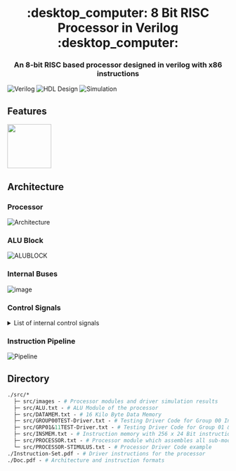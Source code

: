 
<h1 align="center">:desktop_computer: 8 Bit RISC Processor in Verilog :desktop_computer:</h1>
<h3 align="center">An 8-bit RISC based processor designed in verilog with x86 instructions</h3>

![Verilog](https://img.shields.io/badge/Verilog-Verilog--2001%20(IEEE%20Standard%201364--2001)-blue) 
![HDL Design](https://img.shields.io/badge/Quartus%20Pro%2021.2%20-Cyclone%2010-green) 
![Simulation](https://img.shields.io/badge/Model%20Sim-Intel%20FPGA%20Edition-lightgrey) 

## Features
<img src="https://user-images.githubusercontent.com/57676220/132168301-f67a5b83-57a4-497b-b523-0a09e9258919.png" width = 100>

## Architecture

### Processor
![Architecture](https://user-images.githubusercontent.com/57676220/132168071-533ecd34-3ef8-4dab-8fa4-406dfe81cd74.PNG)

### ALU Block
![ALUBLOCK](https://user-images.githubusercontent.com/57676220/132168228-2d6a9789-ab0c-4465-b704-36c701c93c10.PNG)

### Internal Buses
![image](https://user-images.githubusercontent.com/57676220/132168389-b2416d2e-0460-4ed7-a03f-d18f0099b750.png)

### Control Signals

<details>
<summary>List of internal control signals</summary>

1. `INSGRP`
2. `INSOPC`
3. `RDIM`
4. `RDDM`
5. `WRDM`
6. `OPERANDS1`
7. `OPERANDS2`
8. `OPERANDS3`
9. `ALU`
10. `RDLOAD`
11. `RDSTORE`
12. `ASSIGN`
13. `MOV`
14. `BRANCH`
15. `SPC`
16. `RSPC`
17. `SWRESET`
18. `STOP`
 
</details>

### Instruction Pipeline
![Pipeline](https://user-images.githubusercontent.com/57676220/132168159-072b56d6-7e95-436e-a00c-9369ccff26ff.PNG)

## Directory
```graphql
./src/* 
  ├─ src/images - # Processor modules and driver simulation results
  ├─ src/ALU.txt - # ALU Module of the processor
  ├─ src/DATAMEM.txt - # 16 Kilo Byte Data Memory
  ├─ src/GROUP00TEST-Driver.txt - # Testing Driver Code for Group 00 Instruction set
  ├─ src/GRP01&11TEST-Driver.txt - # Testing Driver Code for Group 01 && 11 Instruction set
  ├─ src/INSMEM.txt - # Instruction memory with 256 x 24 Bit instruction capability
  ├─ src/PROCESSOR.txt - # Processor module which assembles all sub-modules of the processor
  └─ src/PROCESSOR-STIMULUS.txt - # Processor Driver Code example
./Instruction-Set.pdf - # Driver instructions for the processor
./Doc.pdf - # Architecture and instruction formats
```

